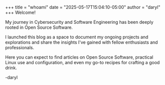 +++
title = "whoami"
date = "2025-05-17T15:04:10-05:00"
author = "daryl"
+++
Welcome! 

My journey in Cybersecurity and Software Engineering has been deeply rooted in Open Source Software.

I launched this blog as a space to document my ongoing projects and explorations and share the insights I've gained with fellow enthusiasts and professionals. 

Here you can expect to find articles on Open Source Software, practical Linux use and configuration, and even my go-to recipes for crafting a good drink.

-daryl

